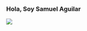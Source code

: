 ### Hola, Soy Samuel Aguilar

<img src="[https://imgur.com/M0oSNcz](https://i.imgur.com/M0oSNcz.png)https://i.imgur.com/M0oSNcz.png">
